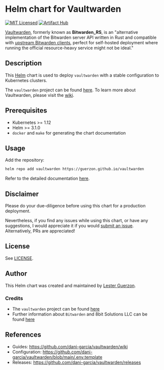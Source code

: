 # Helm chart for Vaultwarden

[![MIT Licensed](https://img.shields.io/github/license/guerzon/vaultwarden)](https://github.com/guerzon/vaultwarden/blob/main/LICENSE)
[![Artifact Hub](https://img.shields.io/endpoint?url=https://artifacthub.io/badge/repository/vaultwarden)](https://artifacthub.io/packages/search?repo=vaultwarden)

[Vaultwarden](https://github.com/dani-garcia/vaultwarden), formerly known as **Bitwarden_RS**, is an "alternative implementation of the Bitwarden server API written in Rust and compatible with [upstream Bitwarden clients](https://bitwarden.com/download/), perfect for self-hosted deployment where running the official resource-heavy service might not be ideal."

## Description

This [Helm](https://helm.sh/docs/) chart is used to deploy `vaultwarden` with a stable configuration to Kubernetes clusters.

The `vaultwarden` project can be found [here](https://github.com/dani-garcia/vaultwarden). To learn more about Vaultwarden, please visit the [wiki](https://github.com/dani-garcia/vaultwarden/wiki).

## Prerequisites

- Kubernetes >= 1.12
- Helm >= 3.1.0
- `docker` and `make` for generating the chart documentation

## Usage

Add the repository:

```bash
helm repo add vaultwarden https://guerzon.github.io/vaultwarden
```

Refer to the detailed documentation [here](./charts/vaultwarden/README.md).

## Disclaimer

Please do your due-diligence before using this chart for a production deployment.

Nevertheless, if you find any issues while using this chart, or have any suggestions, I would appreciate it if you would [submit an issue](https://github.com/guerzon/vaultwarden/issues/new). Alternatively, PRs are appreciated!

## License

See [LICENSE](./LICENSE).

## Author

This Helm chart was created and maintained by [Lester Guerzon](https://blog.pidnull.io).

### Credits

- The `vaultwarden` project can be found [here](https://github.com/dani-garcia/vaultwarden)
- Further information about `Bitwarden` and 8bit Solutions LLC can be found [here](https://bitwarden.com/)

## References

- Guides: <https://github.com/dani-garcia/vaultwarden/wiki>
- Configuration: <https://github.com/dani-garcia/vaultwarden/blob/main/.env.template>
- Releases: <https://github.com/dani-garcia/vaultwarden/releases>

